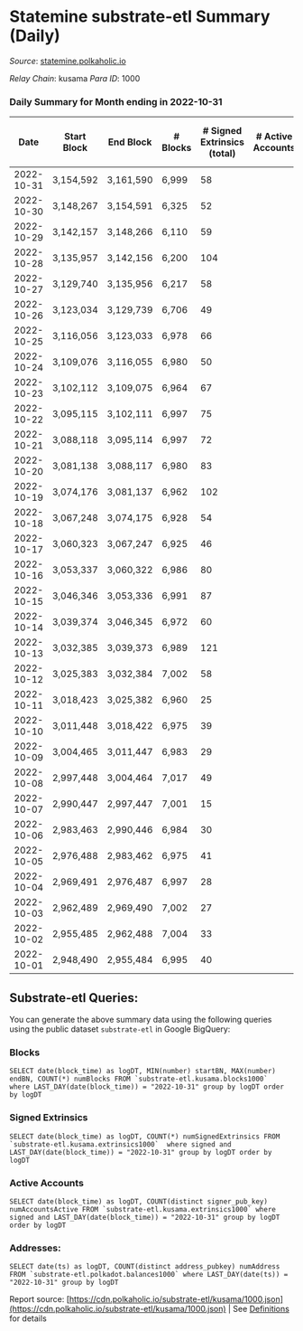 # Statemine substrate-etl Summary (Daily)

_Source_: [statemine.polkaholic.io](https://statemine.polkaholic.io)

*Relay Chain*: kusama
*Para ID*: 1000



### Daily Summary for Month ending in 2022-10-31


| Date | Start Block | End Block | # Blocks | # Signed Extrinsics (total) | # Active Accounts | # Passive | # New | # Addresses with Balances | # Events | # Transfers | # XCM Transfers In | # XCM Transfers Out |
| ---- | ----------- | --------- | -------- | --------------------------- | ----------------- | --------- | ----- | ------------------------- | -------- | ----------- | ------------------ | ------------------- |
| 2022-10-31 | 3,154,592 | 3,161,590 | 6,999  | 58 |  |  |  | 46,389 | 15,860 | 1,397 ($3.27) | 32 ($74,803.33) | 9 ($25,859.69) |
| 2022-10-30 | 3,148,267 | 3,154,591 | 6,325  | 52 |  |  |  |  | 14,224 | 1,169 ($198.46) | 24 ($6,438.36) | 6 ($24,907.62) |
| 2022-10-29 | 3,142,157 | 3,148,266 | 6,110  | 59 |  |  |  |  | 13,848 | 1,208 ($19.57) | 21 ($1,801.68) | 12 ($61,627.40) |
| 2022-10-28 | 3,135,957 | 3,142,156 | 6,200  | 104 |  |  |  | 46,354 | 13,928 | 921 ($0.61) | 11 ($3,743.71) | 15 ($601.36) |
| 2022-10-27 | 3,129,740 | 3,135,956 | 6,217  | 58 |  |  |  | 46,341 | 14,055 | 1,207 ($0.63) | 20 ($6,390.59) | 17 ($24,701.69) |
| 2022-10-26 | 3,123,034 | 3,129,739 | 6,706  | 49 |  |  |  |  | 14,912 | 1,065 ($1.35) | 29 ($9,437.11) | 18 ($14,041.14) |
| 2022-10-25 | 3,116,056 | 3,123,033 | 6,978  | 66 |  |  |  |  | 15,961 | 1,410 ($0.67) | 48 ($136,166.34) | 20 ($10,672.24) |
| 2022-10-24 | 3,109,076 | 3,116,055 | 6,980  | 50 |  |  |  |  | 15,647 | 1,193 ($12.68) | 44 ($59,619.05) | 13 ($344,381.76) |
| 2022-10-23 | 3,102,112 | 3,109,075 | 6,964  | 67 |  |  |  | 46,293 | 15,929 | 1,464 ($4.13) | 35 ($14,521.96) | 26 ($11,667.74) |
| 2022-10-22 | 3,095,115 | 3,102,111 | 6,997  | 75 |  |  |  |  | 16,122 | 1,589 ($0.78) | 28 ($7,259.76) | 27 ($42,701.82) |
| 2022-10-21 | 3,088,118 | 3,095,114 | 6,997  | 72 |  |  |  | 46,284 | 16,151 | 1,539 ($12.55) | 44 ($11,683.05) | 23 ($40,956.35) |
| 2022-10-20 | 3,081,138 | 3,088,117 | 6,980  | 83 |  |  |  |  | 16,368 | 1,694 ($1.79) | 49 ($19,130.80) | 32 ($15,614.35) |
| 2022-10-19 | 3,074,176 | 3,081,137 | 6,962  | 102 |  |  |  |  | 16,529 | 1,792 ($1.28) | 51 ($12,198.99) | 39 ($109,173.76) |
| 2022-10-18 | 3,067,248 | 3,074,175 | 6,928  | 54 |  |  |  | 46,243 | 15,456 | 1,174 ($4.48) | 28 ($4,174.93) | 17 ($24,066.25) |
| 2022-10-17 | 3,060,323 | 3,067,247 | 6,925  | 46 |  |  |  | 46,235 | 14,989 | 855 ($12.04) | 12 ($4,324.94) | 9 ($9,865.98) |
| 2022-10-16 | 3,053,337 | 3,060,322 | 6,986  | 80 |  |  |  |  | 16,164 | 1,615 ($5.24) | 31 ($4,612.18) | 21 ($58,375.71) |
| 2022-10-15 | 3,046,346 | 3,053,336 | 6,991  | 87 |  |  |  | 46,215 | 16,184 | 1,667 ($9.64) | 17 ($5,356.74) | 17 ($1,483,592.52) |
| 2022-10-14 | 3,039,374 | 3,046,345 | 6,972  | 60 |  |  |  | 46,195 | 15,819 | 1,398 ($20.59) | 27 ($4,998.41) | 22 ($41,638.79) |
| 2022-10-13 | 3,032,385 | 3,039,373 | 6,989  | 121 |  |  |  | 46,187 | 17,197 | 2,309 ($15.73) | 57 ($14,739.05) | 39 ($89,077.81) |
| 2022-10-12 | 3,025,383 | 3,032,384 | 7,002  | 58 |  |  |  | 46,172 | 15,857 | 1,404 ($0.72) | 28 ($958.00) | 15 ($1,892.92) |
| 2022-10-11 | 3,018,423 | 3,025,382 | 6,960  | 25 |  |  |  |  | 14,710 | 630 ($0.46) | 7 ($16,743.85) | 4 ($104.45) |
| 2022-10-10 | 3,011,448 | 3,018,422 | 6,975  | 39 |  |  |  |  | 14,911 | 754 ($1.39) | 2 ($6.41) | 2 ($1,297.85) |
| 2022-10-09 | 3,004,465 | 3,011,447 | 6,983  | 29 |  |  |  |  | 14,861 | 661 ($0.34) | 15 ($575.36) | 8 ($1,272.78) |
| 2022-10-08 | 2,997,448 | 3,004,464 | 7,017  | 49 |  |  |  |  | 15,427 | 1,061 ($0.59) | 15 ($141.48) | 8 ($3,530.58) |
| 2022-10-07 | 2,990,447 | 2,997,447 | 7,001  | 15 |  |  |  |  | 14,422 | 337 ($4.67) | 1 ($0.25) | 4 ($267.70) |
| 2022-10-06 | 2,983,463 | 2,990,446 | 6,984  | 30 |  |  |  |  | 14,902 | 743 ($1.39) | 8 ($1,114.74) | 2 ($209.76) |
| 2022-10-05 | 2,976,488 | 2,983,462 | 6,975  | 41 |  |  |  |  | 14,998 | 779 ($53.28) | 12 ($18,509.51) | 6 ($50.06) |
| 2022-10-04 | 2,969,491 | 2,976,487 | 6,997  | 28 |  |  |  |  | 14,730 | 572 ($0.30) | 5 ($736.15) | 4 ($15,517.45) |
| 2022-10-03 | 2,962,489 | 2,969,490 | 7,002  | 27 |  |  |  |  | 14,696 | 520 ($1.16) | 7 ($12,541.29) | 5 ($163.89) |
| 2022-10-02 | 2,955,485 | 2,962,488 | 7,004  | 33 |  |  |  |  | 14,976 | 765 ($56.99) | 7 ($1,244.45) | 3 ($3,356.63) |
| 2022-10-01 | 2,948,490 | 2,955,484 | 6,995  | 40 |  |  |  |  | 15,188 | 951 ($1.96) | 10 ($37,151.88) | 4 ($1,186.46) |

## Substrate-etl Queries:
You can generate the above summary data using the following queries using the public dataset `substrate-etl` in Google BigQuery:


### Blocks
```
SELECT date(block_time) as logDT, MIN(number) startBN, MAX(number) endBN, COUNT(*) numBlocks FROM `substrate-etl.kusama.blocks1000`  where LAST_DAY(date(block_time)) = "2022-10-31" group by logDT order by logDT
```


### Signed Extrinsics
```
SELECT date(block_time) as logDT, COUNT(*) numSignedExtrinsics FROM `substrate-etl.kusama.extrinsics1000`  where signed and LAST_DAY(date(block_time)) = "2022-10-31" group by logDT order by logDT
```


### Active Accounts
```
SELECT date(block_time) as logDT, COUNT(distinct signer_pub_key) numAccountsActive FROM `substrate-etl.kusama.extrinsics1000` where signed and LAST_DAY(date(block_time)) = "2022-10-31" group by logDT order by logDT
```


### Addresses:
```
SELECT date(ts) as logDT, COUNT(distinct address_pubkey) numAddress FROM `substrate-etl.polkadot.balances1000` where LAST_DAY(date(ts)) = "2022-10-31" group by logDT
```



Report source: [https://cdn.polkaholic.io/substrate-etl/kusama/1000.json](https://cdn.polkaholic.io/substrate-etl/kusama/1000.json) | See [Definitions](/DEFINITIONS.md) for details
